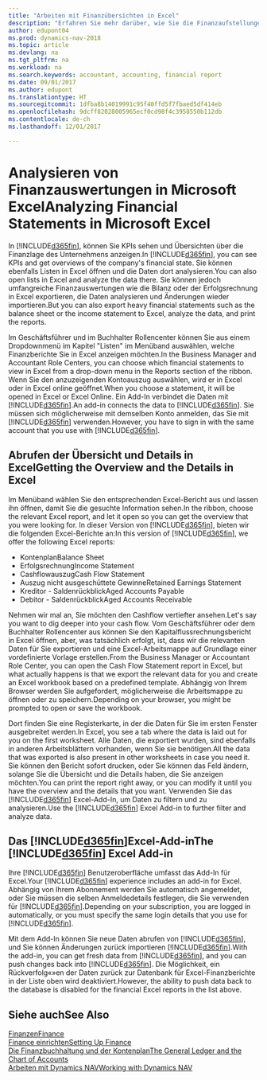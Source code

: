```yaml
---
title: "Arbeiten mit Finanzübersichten in Excel"
description: "Erfahren Sie mehr darüber, wie Sie die Finanzaufstellungen in Microsoft Excel von Dynamics NAV für eine bessere Analyse öffnen können."
author: edupont04
ms.prod: dynamics-nav-2018
ms.topic: article
ms.devlang: na
ms.tgt_pltfrm: na
ms.workload: na
ms.search.keywords: accountant, accounting, financial report
ms.date: 09/01/2017
ms.author: edupont
ms.translationtype: HT
ms.sourcegitcommit: 1dfba8b14019991c95f40ffd5f7fbaed5df414eb
ms.openlocfilehash: 9dcff82028005965ecf0cd98f4c3958550b112db
ms.contentlocale: de-ch
ms.lasthandoff: 12/01/2017

---
```

# <a name="analyzing-financial-statements-in-microsoft-excel"></a><span data-ttu-id="bdce6-103">Analysieren von Finanzauswertungen in Microsoft Excel</span><span class="sxs-lookup"><span data-stu-id="bdce6-103">Analyzing Financial Statements in Microsoft Excel</span></span>
<span data-ttu-id="bdce6-104">In [!INCLUDE[d365fin](includes/d365fin_md.md)], können Sie KPIs sehen und Übersichten über die Finanzlage des Unternehmens anzeigen.</span><span class="sxs-lookup"><span data-stu-id="bdce6-104">In [!INCLUDE[d365fin](includes/d365fin_md.md)], you can see KPIs and get overviews of the company's financial state.</span></span> <span data-ttu-id="bdce6-105">Sie können ebenfalls Listen in Excel öffnen und die Daten dort analysieren.</span><span class="sxs-lookup"><span data-stu-id="bdce6-105">You can also open lists in Excel and analyze the data there.</span></span> <span data-ttu-id="bdce6-106">Sie können jedoch umfangreiche Finanzauswertungen wie die Bilanz oder der Erfolgsrechnung in Excel exportieren, die Daten analysieren und Änderungen wieder importieren.</span><span class="sxs-lookup"><span data-stu-id="bdce6-106">But you can also export heavy financial statements such as the balance sheet or the income statement to Excel, analyze the data, and print the reports.</span></span>  

<span data-ttu-id="bdce6-107">Im Geschäftsführer und im Buchhalter Rollencenter können Sie aus einem Dropdownmenü im Kapitel "Listen" im Menüband auswählen, welche Finanzberichte Sie in Excel anzeigen möchten.</span><span class="sxs-lookup"><span data-stu-id="bdce6-107">In the Business Manager and Accountant Role Centers, you can choose which financial statements to view in Excel from a drop-down menu in the Reports section of the ribbon.</span></span> <span data-ttu-id="bdce6-108">Wenn Sie den anzuzeigenden Kontoauszug auswählen, wird er in Excel oder in Excel online geöffnet.</span><span class="sxs-lookup"><span data-stu-id="bdce6-108">When you choose a statement, it will be opened in Excel or Excel Online.</span></span> <span data-ttu-id="bdce6-109">Ein Add-In verbindet die Daten mit [!INCLUDE[d365fin](includes/d365fin_md.md)].</span><span class="sxs-lookup"><span data-stu-id="bdce6-109">An add-in connects the data to [!INCLUDE[d365fin](includes/d365fin_md.md)].</span></span> <span data-ttu-id="bdce6-110">Sie müssen sich möglicherweise mit demselben Konto anmelden, das Sie mit [!INCLUDE[d365fin](includes/d365fin_md.md)] verwenden.</span><span class="sxs-lookup"><span data-stu-id="bdce6-110">However, you have to sign in with the same account that you use with [!INCLUDE[d365fin](includes/d365fin_md.md)].</span></span>  

## <a name="getting-the-overview-and-the-details-in-excel"></a><span data-ttu-id="bdce6-111">Abrufen der Übersicht und Details in Excel</span><span class="sxs-lookup"><span data-stu-id="bdce6-111">Getting the Overview and the Details in Excel</span></span>
<span data-ttu-id="bdce6-112">Im Menüband wählen Sie den entsprechenden Excel-Bericht aus und lassen ihn öffnen, damit Sie die gesuchte Information sehen.</span><span class="sxs-lookup"><span data-stu-id="bdce6-112">In the ribbon, choose the relevant Excel report, and let it open so you can get the overview that you were looking for.</span></span> <span data-ttu-id="bdce6-113">In dieser Version von [!INCLUDE[d365fin](includes/d365fin_md.md)], bieten wir die folgenden Excel-Berichte an:</span><span class="sxs-lookup"><span data-stu-id="bdce6-113">In this version of [!INCLUDE[d365fin](includes/d365fin_md.md)], we offer the following Excel reports:</span></span>

- <span data-ttu-id="bdce6-114">Kontenplan</span><span class="sxs-lookup"><span data-stu-id="bdce6-114">Balance Sheet</span></span>  
- <span data-ttu-id="bdce6-115">Erfolgsrechnung</span><span class="sxs-lookup"><span data-stu-id="bdce6-115">Income Statement</span></span>  
- <span data-ttu-id="bdce6-116">Cashflowauszug</span><span class="sxs-lookup"><span data-stu-id="bdce6-116">Cash Flow Statement</span></span>  
- <span data-ttu-id="bdce6-117">Auszug nicht ausgeschüttete Gewinne</span><span class="sxs-lookup"><span data-stu-id="bdce6-117">Retained Earnings Statement</span></span>  
- <span data-ttu-id="bdce6-118">Kreditor - Saldenrückblick</span><span class="sxs-lookup"><span data-stu-id="bdce6-118">Aged Accounts Payable</span></span>  
- <span data-ttu-id="bdce6-119">Debitor - Saldenrückblick</span><span class="sxs-lookup"><span data-stu-id="bdce6-119">Aged Accounts Receivable</span></span>  

<span data-ttu-id="bdce6-120">Nehmen wir mal an, Sie möchten den Cashflow vertiefter ansehen.</span><span class="sxs-lookup"><span data-stu-id="bdce6-120">Let's say you want to dig deeper into your cash flow.</span></span> <span data-ttu-id="bdce6-121">Vom Geschäftsführer oder dem Buchhalter Rollencenter aus können Sie den Kapitalflussrechnungsbericht in Excel öffnen, aber, was tatsächlich erfolgt, ist, dass wir die relevanten Daten für Sie exportieren und eine Excel-Arbeitsmappe auf Grundlage einer vordefinierte Vorlage erstellen.</span><span class="sxs-lookup"><span data-stu-id="bdce6-121">From the Business Manager or Accountant Role Center, you can open the Cash Flow Statement report in Excel, but what actually happens is that we export the relevant data for you and create an Excel workbook based on a predefined template.</span></span> <span data-ttu-id="bdce6-122">Abhängig von Ihrem Browser werden Sie aufgefordert, möglicherweise die Arbeitsmappe zu öffnen oder zu speichern.</span><span class="sxs-lookup"><span data-stu-id="bdce6-122">Depending on your browser, you might be prompted to open or save the workbook.</span></span>  

<span data-ttu-id="bdce6-123">Dort finden Sie eine Registerkarte, in der die Daten für Sie im ersten Fenster ausgebreitet werden.</span><span class="sxs-lookup"><span data-stu-id="bdce6-123">In Excel, you see a tab where the data is laid out for you on the first worksheet.</span></span> <span data-ttu-id="bdce6-124">Alle Daten, die exportiert wurden, sind ebenfalls in anderen Arbeitsblättern vorhanden, wenn Sie sie benötigen.</span><span class="sxs-lookup"><span data-stu-id="bdce6-124">All the data that was exported is also present in other worksheets in case you need it.</span></span> <span data-ttu-id="bdce6-125">Sie können den Bericht sofort drucken, oder Sie können das Feld ändern, solange Sie die Übersicht und die Details haben, die Sie anzeigen möchten.</span><span class="sxs-lookup"><span data-stu-id="bdce6-125">You can print the report right away, or you can modify it until you have the overview and the details that you want.</span></span> <span data-ttu-id="bdce6-126">Verwenden Sie das [!INCLUDE[d365fin](includes/d365fin_md.md)] Excel-Add-In, um Daten zu filtern und zu analysieren.</span><span class="sxs-lookup"><span data-stu-id="bdce6-126">Use the [!INCLUDE[d365fin](includes/d365fin_md.md)] Excel Add-in to further filter and analyze data.</span></span>  

## <a name="the-included365finincludesd365finmdmd-excel-add-in"></a><span data-ttu-id="bdce6-127">Das [!INCLUDE[d365fin](includes/d365fin_md.md)]Excel-Add-in</span><span class="sxs-lookup"><span data-stu-id="bdce6-127">The [!INCLUDE[d365fin](includes/d365fin_md.md)] Excel Add-in</span></span>
<span data-ttu-id="bdce6-128">Ihre [!INCLUDE[d365fin](includes/d365fin_md.md)] Benutzeroberfläche umfasst das Add-In für Excel.</span><span class="sxs-lookup"><span data-stu-id="bdce6-128">Your [!INCLUDE[d365fin](includes/d365fin_md.md)] experience includes an add-in for Excel.</span></span> <span data-ttu-id="bdce6-129">Abhängig von Ihrem Abonnement werden Sie automatisch angemeldet, oder Sie müssen die selben Anmeldedetails festlegen, die Sie verwenden für [!INCLUDE[d365fin](includes/d365fin_md.md)].</span><span class="sxs-lookup"><span data-stu-id="bdce6-129">Depending on your subscription, you are logged in automatically, or you must specify the same login details that you use for [!INCLUDE[d365fin](includes/d365fin_md.md)].</span></span>  

<span data-ttu-id="bdce6-130">Mit dem Add-In können Sie neue Daten abrufen von [!INCLUDE[d365fin](includes/d365fin_md.md)], und Sie können Änderungen zurück importieren [!INCLUDE[d365fin](includes/d365fin_md.md)].</span><span class="sxs-lookup"><span data-stu-id="bdce6-130">With the add-in, you can get fresh data from [!INCLUDE[d365fin](includes/d365fin_md.md)], and you can push changes back into [!INCLUDE[d365fin](includes/d365fin_md.md)].</span></span> <span data-ttu-id="bdce6-131">Die Möglichkeit, ein Rückverfolg«»en der Daten zurück zur Datenbank für Excel-Finanzberichte in der Liste oben wird deaktiviert.</span><span class="sxs-lookup"><span data-stu-id="bdce6-131">However, the ability to push data back to the database is disabled for the financial Excel reports in the list above.</span></span>  

## <a name="see-also"></a><span data-ttu-id="bdce6-132">Siehe auch</span><span class="sxs-lookup"><span data-stu-id="bdce6-132">See Also</span></span>
[<span data-ttu-id="bdce6-133">Finanzen</span><span class="sxs-lookup"><span data-stu-id="bdce6-133">Finance</span></span>](finance.md)  
[<span data-ttu-id="bdce6-134">Finance einrichten</span><span class="sxs-lookup"><span data-stu-id="bdce6-134">Setting Up Finance</span></span>](finance-setup-finance.md)  
[<span data-ttu-id="bdce6-135">Die Finanzbuchhaltung und der Kontenplan</span><span class="sxs-lookup"><span data-stu-id="bdce6-135">The General Ledger and the Chart of Accounts</span></span>](finance-general-ledger.md)  
[<span data-ttu-id="bdce6-136">Arbeiten mit Dynamics NAV</span><span class="sxs-lookup"><span data-stu-id="bdce6-136">Working with Dynamics NAV</span></span>](ui-work-product.md)  

